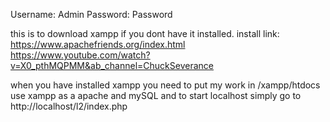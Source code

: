 Username: Admin
Password: Password

this is to download xampp if you dont have it installed.
install link: https://www.apachefriends.org/index.html
https://www.youtube.com/watch?v=X0_pthMQPMM&ab_channel=ChuckSeverance

when you have installed xampp you need to put my work in /xampp/htdocs
use xampp as a apache and mySQL and
to start localhost simply go to http://localhost/l2/index.php
